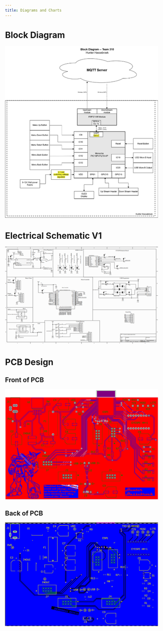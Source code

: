 ```yaml
---
title: Diagrams and Charts
---
```

# Block Diagram
<img src="https://github.com/KhakiSaturday/KhakiSaturday.github.io/blob/main/Images/Hunter_Hassebroek_Block%20Diagram-314_Team_310%20(1).jpg?raw=true">

# Electrical Schematic V1
<img src="https://github.com/KhakiSaturday/KhakiSaturday.github.io/blob/main/Images/pcbschematic.png?raw=true">

# PCB Design

## Front of PCB
<img src="https://github.com/KhakiSaturday/KhakiSaturday.github.io/blob/main/Images/front_of_design.png?raw=true">

## Back of PCB
<img src="https://github.com/KhakiSaturday/KhakiSaturday.github.io/blob/main/Images/pcbback.png?raw=true">